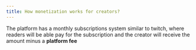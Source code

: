 ```yaml
---
title: How monetization works for creators?
---
```

The platform has a monthly subscriptions system similar to twitch, where readers will be able pay for the subscription and the creator will receive the amount minus a **platform fee**
